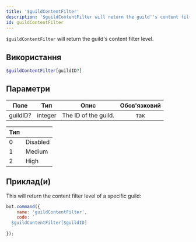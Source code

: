 ```yaml
---
title: '$guildContentFilter'
description: '$guildContentFilter will return the guild''s content filter level.'
id: guildContentFilter
---
```


`$guildContentFilter` will return the guild's content filter level.

## Використання

```php
$guildContentFilter[guildID?]
```

## Параметри

| Поле     | Тип     | Опис                 | Обов'язковий |
| -------- | ------- | -------------------- |:------------:|
| guildID? | integer | The ID of the guild. |     так      |

| Тип |          |
| --- | -------- |
| 0   | Disabled |
| 1   | Medium   |
| 2   | High     |

## Приклад(и)

This will return the content filter level of a specific guild:

```javascript
bot.command({
    name: 'guildContentFilter',
    code: `
  $guildContentFilter[$guildID]
  `
});
```
